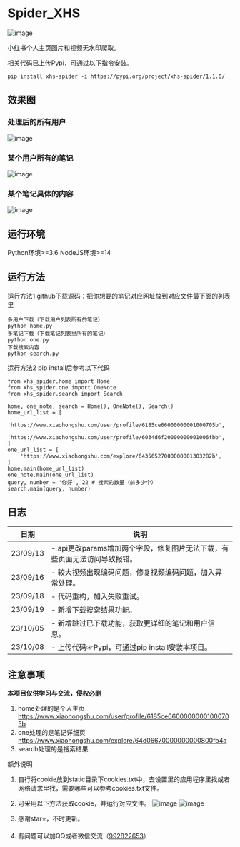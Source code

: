 # Spider_XHS
![image](https://img.shields.io/badge/cv_cat-Spider_XHS-blue)

小红书个人主页图片和视频无水印爬取。

相关代码已上传Pypi，可通过以下指令安装。
```
pip install xhs-spider -i https://pypi.org/project/xhs-spider/1.1.0/
```

## 效果图
### 处理后的所有用户
![image](https://github.com/cv-cat/Spider_XHS/assets/94289429/00902dbd-4da1-45bc-90bb-19f5856a04ad)
### 某个用户所有的笔记
![image](https://github.com/cv-cat/Spider_XHS/assets/94289429/880884e8-4a1d-4dc1-a4dc-e168dd0e9896)
### 某个笔记具体的内容
![image](https://github.com/cv-cat/Spider_XHS/assets/94289429/d17f3f4e-cd44-4d3a-b9f6-d880da626cc8)


## 运行环境
Python环境>=3.6
NodeJS环境>=14

## 运行方法
运行方法1 github下载源码：把你想要的笔记对应网址放到对应文件最下面的列表里
```
多用户下载（下载用户列表所有的笔记）
python home.py
多笔记下载（下载笔记列表里所有的笔记）
python one.py
下载搜索内容
python search.py
```

运行方法2 pip install后参考以下代码
```
from xhs_spider.home import Home
from xhs_spider.one import OneNote
from xhs_spider.search import Search

home, one_note, search = Home(), OneNote(), Search()
home_url_list = [
    'https://www.xiaohongshu.com/user/profile/6185ce66000000001000705b',
    'https://www.xiaohongshu.com/user/profile/6034d6f20000000001006fbb',
]
one_url_list = [
    'https://www.xiaohongshu.com/explore/64356527000000001303282b',
]
home.main(home_url_list)
one_note.main(one_url_list)
query, number = '你好', 22 # 搜索的数量（前多少个）
search.main(query, number)
```
## 日志
   
| 日期       | 说明                                   |
| -------- | ------------------------------------ |
| 23/09/13 | - api更改params增加两个字段，修复图片无法下载，有些页面无法访问导致报错。 |
| 23/09/16 | - 较大视频出现编码问题，修复视频编码问题，加入异常处理。 |
| 23/09/18 | - 代码重构，加入失败重试。 |
| 23/09/19 | - 新增下载搜索结果功能。 |
| 23/10/05 | - 新增跳过已下载功能，获取更详细的笔记和用户信息。|
| 23/10/08 | - 上传代码☞Pypi，可通过pip install安装本项目。|


## 注意事项
**本项目仅供学习与交流，侵权必删**

1. home处理的是个人主页 https://www.xiaohongshu.com/user/profile/6185ce66000000001000705b
2. one处理的是笔记详细页 https://www.xiaohongshu.com/explore/64d06670000000000800fb4a
3. search处理的是搜索结果

额外说明
1. 自行将cookie放到static目录下cookies.txt中，去设置里的应用程序里找或者网络请求里找，需要哪些可以参考cookies.txt文件。
2. 可采用以下方法获取cookie，并运行对应文件。
![image](https://github.com/cv-cat/Spider_XHS/assets/94289429/e2ceaa15-defc-4d41-a6db-4a9d3f3055e4)
![image](https://github.com/cv-cat/Spider_XHS/assets/94289429/78e791a6-ba51-455a-a438-3c829db5c387)

3. 感谢star⭐，不时更新。
4. 有问题可以加QQ或者微信交流（[992822653](tencent://message/?uin=992822653&Site=qq&Menu=yes)）
